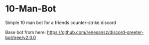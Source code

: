 # 10-Man-Bot
Simple 10 man bot for a friends counter-strike discord


Base bot from here: https://github.com/renesansz/discord-greeter-bot/tree/v2.0.0
